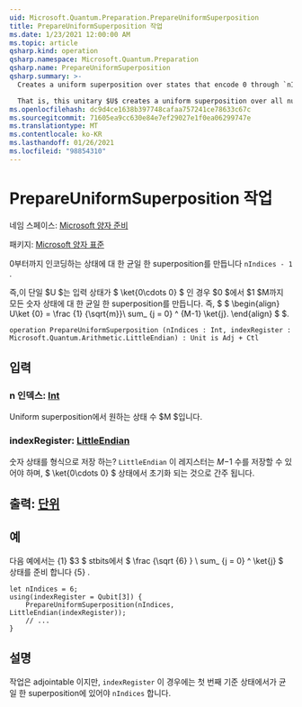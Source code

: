 ```yaml
---
uid: Microsoft.Quantum.Preparation.PrepareUniformSuperposition
title: PrepareUniformSuperposition 작업
ms.date: 1/23/2021 12:00:00 AM
ms.topic: article
qsharp.kind: operation
qsharp.namespace: Microsoft.Quantum.Preparation
qsharp.name: PrepareUniformSuperposition
qsharp.summary: >-
  Creates a uniform superposition over states that encode 0 through `nIndices - 1`.

  That is, this unitary $U$ creates a uniform superposition over all number states $0$ to $M-1$, given an input state $\ket{0\cdots 0}$. In other words, $$ \begin{align} U\ket{0}=\frac{1}{\sqrt{M}}\sum_{j=0}^{M-1}\ket{j}. \end{align} $$.
ms.openlocfilehash: dc9d4ce1638b397748cafaa757241ce78633c67c
ms.sourcegitcommit: 71605ea9cc630e84e7ef29027e1f0ea06299747e
ms.translationtype: MT
ms.contentlocale: ko-KR
ms.lasthandoff: 01/26/2021
ms.locfileid: "98854310"
---
```

# <a name="prepareuniformsuperposition-operation"></a>PrepareUniformSuperposition 작업

네임 스페이스: [Microsoft 양자 준비](xref:Microsoft.Quantum.Preparation)

패키지: [Microsoft 양자 표준](https://nuget.org/packages/Microsoft.Quantum.Standard)


0부터까지 인코딩하는 상태에 대 한 균일 한 superposition를 만듭니다 `nIndices - 1` .

즉,이 단일 $U $는 입력 상태가 $ \ket{0\cdots 0} $ 인 경우 $0 $에서 $1 $M까지 모든 숫자 상태에 대 한 균일 한 superposition를 만듭니다. 즉, $ $ \begin{align} U\ket {0} = \frac {1} {\sqrt{m}}\ sum_ {j = 0} ^ {M-1} \ket{j}.
\end{align} $ $.

```qsharp
operation PrepareUniformSuperposition (nIndices : Int, indexRegister : Microsoft.Quantum.Arithmetic.LittleEndian) : Unit is Adj + Ctl
```


## <a name="input"></a>입력

### <a name="nindices--int"></a>n 인덱스: [Int](xref:microsoft.quantum.lang-ref.int)

Uniform superposition에서 원하는 상태 수 $M $입니다.


### <a name="indexregister--littleendian"></a>indexRegister: [LittleEndian](xref:Microsoft.Quantum.Arithmetic.LittleEndian)

숫자 상태를 형식으로 저장 하는? `LittleEndian`
이 레지스터는 $M-$1 수를 저장할 수 있어야 하며, $ \ket{0\cdots 0} $ 상태에서 초기화 되는 것으로 간주 됩니다.



## <a name="output--unit"></a>출력: [단위](xref:microsoft.quantum.lang-ref.unit)



## <a name="example"></a>예

다음 예에서는 {1} $3 $ stbits에서 $ \frac {\sqrt {6} } \ sum_ {j = 0} ^ \ket{j} $ 상태를 준비 합니다 {5} .

```qsharp
let nIndices = 6;
using(indexRegister = Qubit[3]) {
    PrepareUniformSuperposition(nIndices, LittleEndian(indexRegister));
    // ...
}
```

## <a name="remarks"></a>설명

작업은 adjointable 이지만, `indexRegister` 이 경우에는 첫 번째 기준 상태에서가 균일 한 superposition에 있어야 `nIndices` 합니다.